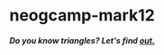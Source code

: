 # neogcamp-mark12
##### Do you know triangles? Let's find [out.](https://funtriangle-mark12.netlify.app/ "FUN with TRIANGLES") 
